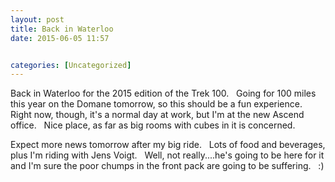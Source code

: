 ```yaml
---
layout: post
title: Back in Waterloo
date: 2015-06-05 11:57


categories: [Uncategorized]
---
```

Back in Waterloo for the 2015 edition of the Trek 100.   Going for 100 miles this year on the Domane tomorrow, so this should be a fun experience.   Right now, though, it's a normal day at work, but I'm at the new Ascend office.   Nice place, as far as big rooms with cubes in it is concerned.

Expect more news tomorrow after my big ride.   Lots of food and beverages, plus I'm riding with Jens Voigt.   Well, not really....he's going to be here for it and I'm sure the poor chumps in the front pack are going to be suffering.   :)
